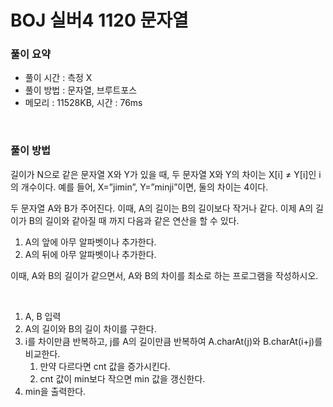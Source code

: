 # BOJ 실버4 1120 문자열

### 풀이 요약

- 풀이 시간 : 측정 X
- 풀이 방법 : 문자열, 브루트포스
- 메모리 : 11528KB, 시간 : 76ms

<br>

### 풀이 방법

길이가 N으로 같은 문자열 X와 Y가 있을 때, 두 문자열 X와 Y의 차이는 X[i] ≠ Y[i]인 i의 개수이다. 예를 들어, X=”jimin”, Y=”minji”이면, 둘의 차이는 4이다.

두 문자열 A와 B가 주어진다. 이때, A의 길이는 B의 길이보다 작거나 같다. 이제 A의 길이가 B의 길이와 같아질 때 까지 다음과 같은 연산을 할 수 있다.

1. A의 앞에 아무 알파벳이나 추가한다.
2. A의 뒤에 아무 알파벳이나 추가한다.

이때, A와 B의 길이가 같으면서, A와 B의 차이를 최소로 하는 프로그램을 작성하시오.

<br>

1. A, B 입력 
3. A의 길이와 B의 길이 차이를 구한다.
4. i를 차이만큼 반복하고, j를 A의 길이만큼 반복하여 A.charAt(j)와 B.charAt(i+j)를 비교한다. 
    1. 만약 다르다면 cnt 값을 증가시킨다. 
    2. cnt 값이 min보다 작으면 min 값을 갱신한다.
5. min을 출력한다.
